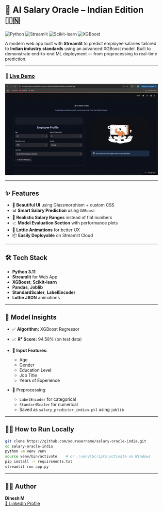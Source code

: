 
# 🔮 AI Salary Oracle – Indian Edition 🇮🇳

![Python](https://img.shields.io/badge/Python-3.11-3776AB?style=for-the-badge&logo=python)
![Streamlit](https://img.shields.io/badge/Streamlit-1.25-FF4B4B?style=for-the-badge&logo=streamlit)
![Scikit-learn](https://img.shields.io/badge/scikit--learn-1.3-F7931E?style=for-the-badge&logo=scikit-learn)
![XGBoost](https://img.shields.io/badge/XGBoost-1.7-00639C?style=for-the-badge&logo=xgboost)

A modern web app built with **Streamlit** to predict employee salaries tailored to **Indian industry standards** using an advanced XGBoost model. Built to demonstrate end-to-end ML deployment — from preprocessing to real-time prediction.

---

### 🚀 [Live Demo](https://employe-salary-prediction-using-ml-4xk5frvaqtl3fuvwn5w5cu.streamlit.app/)

![App Screenshot](https://github.com/Ayush03A/Employe-Salary-Prediction-Using-ML/blob/5e98565e81625cc63ca5c2e816d74e0e844d259a/Screenshots/Website.png)

---

## ✨ Features

- 💎 **Beautiful UI** using Glassmorphism + custom CSS  
- 📊 **Smart Salary Prediction** using `XGBoost`  
- 🧠 **Realistic Salary Ranges** instead of flat numbers  
- 📈 **Model Evaluation Section** with performance plots  
- 🎥 **Lottie Animations** for better UX  
- 📦 **Easily Deployable** on Streamlit Cloud  

---

## 🛠️ Tech Stack

- **Python 3.11**
- **Streamlit** for Web App
- **XGBoost**, **Scikit-learn**
- **Pandas**, **Joblib**
- **StandardScaler**, **LabelEncoder**
- **Lottie JSON** animations

---

## 🧪 Model Insights

- ✅ **Algorithm:** XGBoost Regressor  
- 📈 **R² Score:** 94.58% (on test data)  
- 🔢 **Input Features:**
  - Age
  - Gender
  - Education Level
  - Job Title
  - Years of Experience

- 🧪 Preprocessing:
  - `LabelEncoder` for categorical
  - `StandardScaler` for numerical
  - Saved as `salary_predictor_indian.pkl` using `joblib`

---

## 🧑‍💻 How to Run Locally

```bash
git clone https://github.com/yourusername/salary-oracle-india.git
cd salary-oracle-india
python -m venv venv
source venv/bin/activate    # or .\venv\Scripts\activate on Windows
pip install -r requirements.txt
streamlit run app.py
```

---

## 👨‍🎓 Author

**Dinesh M**  
[🔗 LinkedIn Profile](https://www.linkedin.com/in/dinesh-m-2a4480245)
